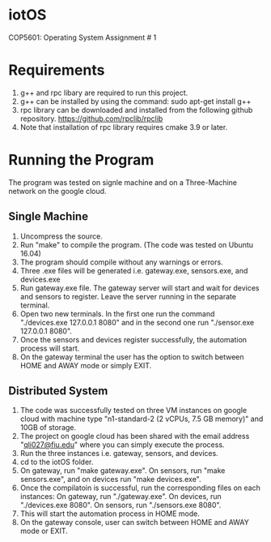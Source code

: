 # iotOS
COP5601: Operating System Assignment # 1
# Requirements
1.	g++ and rpc libary are required to run this project.
2.	g++ can be installed by using the command:
sudo apt-get install g++
3.	rpc library can be downloaded and installed from the following github repository.
https://github.com/rpclib/rpclib
4.	Note that installation of rpc library requires cmake 3.9 or later.

# Running the Program
The program was tested on signle machine and on a Three-Machine network on the google cloud.
## Single Machine
1.	Uncompress the source.
2.	Run "make" to compile the program. (The code was tested on Ubuntu 16.04)
3.	The program should compile without any warnings or errors.
4.	Three .exe files will be generated i.e. gateway.exe, sensors.exe, and devices.exe
5.	Run gateway.exe file. The gateway server will start and wait for devices and sensors to register. Leave the server running in the separate terminal.
6.	Open two new terminals. In the first one run the command "./devices.exe 127.0.0.1 8080" and in the second one run "./sensor.exe 127.0.0.1 8080".
7.	Once the sensors and devices register successfully, the automation process will start.
8.	On the gateway terminal the user has the option to switch between HOME and AWAY mode or simply EXIT.

## Distributed System
1.	The code was successfully tested on three VM instances on google cloud with machine type "n1-standard-2 (2 vCPUs, 7.5 GB memory)" and 10GB of storage.
2.	The project on google cloud has been shared with the email address "qli027@fiu.edu" where you can simply execute the process.
3.	Run the three instances i.e. gateway, sensors, and devices.
4.	cd to the iotOS folder.
5.	On gateway, run "make gateway.exe". On sensors, run "make sensors.exe", and on devices run "make devices.exe".
6.	Once the compilatoin is successful, run the corresponding files on each instances:
On gateway, run "./gateway.exe". On devices, run "./devices.exe <gateway IP> 8080". On sensors, run "./sensors.exe <gateway IP> 8080".
7.	This will start the automation process in HOME mode.
8.	On the gateway console, user can switch between HOME and AWAY mode or EXIT.
